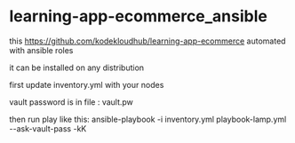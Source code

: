 # learning-app-ecommerce_ansible
this https://github.com/kodekloudhub/learning-app-ecommerce automated with ansible roles

it can be installed on any distribution

first update inventory.yml with your nodes

vault password is in file : vault.pw

then run play like this:  ansible-playbook -i inventory.yml playbook-lamp.yml  --ask-vault-pass -kK
